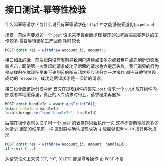 # 接口测试-幂等性检验

什么叫幂等请求？为什么说只有幂等请求在 `http2` 中才能够被管道化(`pipeline`)

场景：前端需要发送一个 `post` 请求来申请余额提现 提现的过程后端需要确认的工作较多 需要等待诸多生产回调 耗时较长

```js
POST const res = withdraw(account_id, amount);
```

接口如此的话，前端如果没有限制导致用户连续点击多次或者用户点完刷新页面重新点击，即使第一次发起的请求成功了后面的请求也会提示失败。我们需要的行为是这样的在体现结果未下来的前的所有请求都应该归为一次操作 都应该收到提现成功的 `response`。成功之后请求才是一次新的请求。

接口设计应该拆分成两步 首先在提现组件内部先 `post` 请求一个 `uuid` 放在组件内部或者本地缓存里，真正的入库请求时带上，请求结束再删掉

```js
POST const handleId = await genTicketId();
this.handleId = handleId
localstorage.setItem('handleId', handleId)
```

后端在操作表时关联了同一个 `uuid` 的表操作只会执行一次 这样不管前端发送多少次请求 返回的结果都一样
直到前端确认提现成功 才能能够更新 `uuid` 进行再次提现

```js
POST const res = withdraw(account_id, amount, handleId);
if (res) {...}
```

从请求语义上来说 `GET`, `PUT`, `DELETE` 都是幂等操作 而 `POST` 不是
